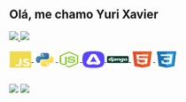## Olá, me chamo Yuri Xavier
 <div>
  <a href="https://github.com/yxav">
  <img height="180em" src="https://github-readme-stats.vercel.app/api?username=yxav&show_icons=true&theme=highcontrast&include_all_commits=true&count_private=true"/>
  <img height="180em" src="https://github-readme-stats.vercel.app/api/top-langs/?username=yxav&layout=compact&langs_count=7&theme=highcontrast"/>
</div>
  <div style="display: inline_block"><br>
  <img align="center" alt="xav-Js" height="30" width="40" src="https://raw.githubusercontent.com/devicons/devicon/master/icons/javascript/javascript-plain.svg">
  <img align="center" alt="xav-HTML" height="30" width="40" src="https://raw.githubusercontent.com/devicons/devicon/master/icons/python/python-original.svg">
  <img align="center" alt="xav-NodeJS" height="30" width="40" src="https://raw.githubusercontent.com/devicons/devicon/master/icons/nodejs/nodejs-original.svg">
  <img align="center" alt="xav-Adonis" height="30" width="40" src="https://raw.githubusercontent.com/devicons/devicon/master/icons/adonisjs/adonisjs-original.svg">
  <img align="center" alt="xav-Django" height="30" width="40" src="https://github.com/devicons/devicon/blob/master/icons/django/django-original.svg">
  <img align="center" alt="xav-HTML" height="30" width="40" src="https://raw.githubusercontent.com/devicons/devicon/master/icons/html5/html5-original.svg">
  <img align="center" alt="xav-CSS" height="30" width="40" src="https://raw.githubusercontent.com/devicons/devicon/master/icons/css3/css3-original.svg">
</div>

  
  ##
  
  <div> 
  <a href = "mailto:devyurix@gmail.com"><img src="https://img.shields.io/badge/-Gmail-%23333?style=for-the-badge&logo=gmail&logoColor=white" target="_blank"></a>
  <a href="https://www.linkedin.com/in/yuri-sxavier-1806/" target="_blank"><img src="https://img.shields.io/badge/-LinkedIn-%230077B5?style=for-the-badge&logo=linkedin&logoColor=white" target="_blank"></a>  
</div>
  
  
